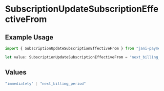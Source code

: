 # SubscriptionUpdateSubscriptionEffectiveFrom

## Example Usage

```typescript
import { SubscriptionUpdateSubscriptionEffectiveFrom } from "jani-payments/models/operations";

let value: SubscriptionUpdateSubscriptionEffectiveFrom = "next_billing_period";
```

## Values

```typescript
"immediately" | "next_billing_period"
```